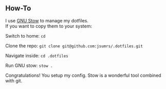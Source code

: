 ## How-To
I use [GNU Stow](https://www.gnu.org/software/stow/) to manage my dotfiles.  
If you want to copy them to your system:

Switch to home:
`cd`

Clone the repo:
`git clone git@github.com:jsumrs/.dotfiles.git`

Navigate inside:
`cd .dotfiles`

Run GNU stow:
`stow . `

Congratulations! You setup my config. Stow is a wonderful tool combined with git.
